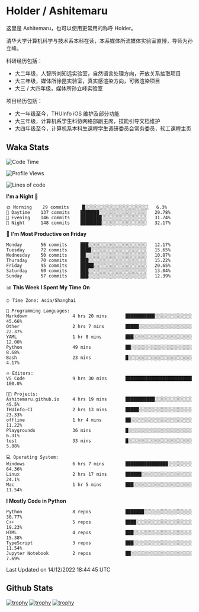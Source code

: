 # Holder / Ashitemaru

这里是 Ashitemaru，也可以使用更常用的称呼 Holder。

清华大学计算机科学与技术系本科在读，本系媒体所流媒体实验室直博，导师为孙立峰。

科研经历包括：

- 大二年级，人智所刘知远实验室，自然语言处理方向，开放关系抽取项目
- 大三年级，媒体所徐昆实验室，真实感渲染方向，可微渲染项目
- 大三 / 大四年级，媒体所孙立峰实验室

项目经历包括：

- 大一年级至今，THUInfo iOS 维护及部分功能
- 大三年级，计算机系学生科协网络部副主席，技能引导文档维护
- 大四年级至今，计算机系本科生课程学生调研委员会常务委员，软工课程主页

## Waka Stats

<!--START_SECTION:waka-->
![Code Time](http://img.shields.io/badge/Code%20Time-306%20hrs%2029%20mins-blue)

![Profile Views](http://img.shields.io/badge/Profile%20Views-0-blue)

![Lines of code](https://img.shields.io/badge/From%20Hello%20World%20I%27ve%20Written-328%20Thousand%20lines%20of%20code-blue)

**I'm a Night 🦉** 

```text
🌞 Morning    29 commits     █░░░░░░░░░░░░░░░░░░░░░░░░   6.3% 
🌆 Daytime    137 commits    ███████░░░░░░░░░░░░░░░░░░   29.78% 
🌃 Evening    146 commits    ████████░░░░░░░░░░░░░░░░░   31.74% 
🌙 Night      148 commits    ████████░░░░░░░░░░░░░░░░░   32.17%

```
📅 **I'm Most Productive on Friday** 

```text
Monday       56 commits     ███░░░░░░░░░░░░░░░░░░░░░░   12.17% 
Tuesday      72 commits     ████░░░░░░░░░░░░░░░░░░░░░   15.65% 
Wednesday    50 commits     ██░░░░░░░░░░░░░░░░░░░░░░░   10.87% 
Thursday     70 commits     ███░░░░░░░░░░░░░░░░░░░░░░   15.22% 
Friday       95 commits     █████░░░░░░░░░░░░░░░░░░░░   20.65% 
Saturday     60 commits     ███░░░░░░░░░░░░░░░░░░░░░░   13.04% 
Sunday       57 commits     ███░░░░░░░░░░░░░░░░░░░░░░   12.39%

```


📊 **This Week I Spent My Time On** 

```text
⌚︎ Time Zone: Asia/Shanghai

💬 Programming Languages: 
Markdown                 4 hrs 20 mins       ███████████░░░░░░░░░░░░░░   45.66% 
Other                    2 hrs 7 mins        █████░░░░░░░░░░░░░░░░░░░░   22.37% 
YAML                     1 hr 8 mins         ███░░░░░░░░░░░░░░░░░░░░░░   12.08% 
Python                   49 mins             ██░░░░░░░░░░░░░░░░░░░░░░░   8.68% 
Bash                     23 mins             █░░░░░░░░░░░░░░░░░░░░░░░░   4.17%

🔥 Editors: 
VS Code                  9 hrs 30 mins       █████████████████████████   100.0%

🐱‍💻 Projects: 
Ashitemaru.github.io     4 hrs 19 mins       ███████████░░░░░░░░░░░░░░   45.5% 
THUInfo-CI               2 hrs 13 mins       █████░░░░░░░░░░░░░░░░░░░░   23.33% 
offline                  1 hr 4 mins         ██░░░░░░░░░░░░░░░░░░░░░░░   11.22% 
Playgrounds              36 mins             █░░░░░░░░░░░░░░░░░░░░░░░░   6.31% 
test                     33 mins             █░░░░░░░░░░░░░░░░░░░░░░░░   5.88%

💻 Operating System: 
Windows                  6 hrs 7 mins        ████████████████░░░░░░░░░   64.36% 
Linux                    2 hrs 17 mins       ██████░░░░░░░░░░░░░░░░░░░   24.1% 
Mac                      1 hr 5 mins         ███░░░░░░░░░░░░░░░░░░░░░░   11.54%

```

**I Mostly Code in Python** 

```text
Python                   8 repos             ███████░░░░░░░░░░░░░░░░░░   30.77% 
C++                      5 repos             ████░░░░░░░░░░░░░░░░░░░░░   19.23% 
HTML                     4 repos             ███░░░░░░░░░░░░░░░░░░░░░░   15.38% 
TypeScript               3 repos             ███░░░░░░░░░░░░░░░░░░░░░░   11.54% 
Jupyter Notebook         2 repos             ██░░░░░░░░░░░░░░░░░░░░░░░   7.69%

```



 Last Updated on 14/12/2022 18:44:45 UTC
<!--END_SECTION:waka-->

## Github Stats

[![trophy](https://github-profile-trophy.vercel.app/?username=Ashitemaru&column=7)](https://github.com/Ashitemaru)
[![trophy](https://github-readme-stats.vercel.app/api?username=Ashitemaru&show_icons=true&include_all_commits=true)](https://github.com/Ashitemaru)
[![trophy](https://github-readme-stats.vercel.app/api/top-langs/?username=Ashitemaru&layout=compact)](https://github.com/Ashitemaru)

<!--
**Ashitemaru/Ashitemaru** is a ✨ _special_ ✨ repository because its `README.md` (this file) appears on your GitHub profile.

Here are some ideas to get you started:

- 🔭 I’m currently working on ...
- 🌱 I’m currently learning ...
- 👯 I’m looking to collaborate on ...
- 🤔 I’m looking for help with ...
- 💬 Ask me about ...
- 📫 How to reach me: ...
- 😄 Pronouns: ...
- ⚡ Fun fact: ...
-->
